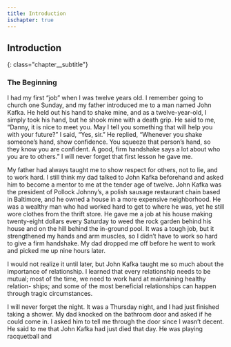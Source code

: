 ```yaml
---
title: Introduction
ischapter: true
---
```


## Introduction
{: class="chapter__subtitle"}


### The Beginning

I had my first “job” when I was twelve years old. I remember going to
church one Sunday, and my father introduced me to a man named John Kafka.
He held out his hand to shake mine, and as a twelve-year-old, I simply took his
hand, but he shook mine with a death grip. He said to me, “Danny, it is nice to
meet you. May I tell you something that will help you with your future?” I said,
“Yes, sir.” He replied, “Whenever you shake someone’s hand, show confidence.
You squeeze that person’s hand, so they know you are confident. A good, firm
handshake says a lot about who you are to others.” I will never forget that first
lesson he gave me.

My father had always taught me to show respect for others, not to lie, and
to work hard. I still think my dad talked to John Kafka beforehand and asked
him to become a mentor to me at the tender age of twelve. John Kafka was
the president of Pollock Johnny’s, a polish sausage restaurant chain based in
Baltimore, and he owned a house in a more expensive neighborhood. He was
a wealthy man who had worked hard to get to where he was, yet he still wore
clothes from the thrift store. He gave me a job at his house making twenty-eight
dollars every Saturday to weed the rock garden behind his house and on the hill
behind the in-ground pool. It was a tough job, but it strengthened my hands and
arm muscles, so I didn’t have to work so hard to give a firm handshake. My dad
dropped me off before he went to work and picked me up nine hours later.

I would not realize it until later, but John Kafka taught me so much about
the importance of relationship. I learned that every relationship needs to be
mutual; most of the time, we need to work hard at maintaining healthy relation-
ships; and some of the most beneficial relationships can happen through tragic
circumstances.

I will never forget the night. It was a Thursday night, and I had just finished
taking a shower. My dad knocked on the bathroom door and asked if he could
come in. I asked him to tell me through the door since I wasn’t decent. He said
to me that John Kafka had just died that day. He was playing racquetball and